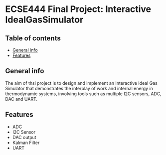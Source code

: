 # ECSE444 Final Project: Interactive IdealGasSimulator
## Table of contents
* [General info](#general-info)
* [Features](#features)
## General info
The aim of thsi project is to design and implement an Interactive Ideal Gas Simulator that demonstrates the interplay of work and internal energy in thermodynamic systems, involving tools such as multiple I2C sensors, ADC, DAC and UART.
## Features
* ADC
* I2C Sensor
* DAC output
* Kalman Filter
* UART
